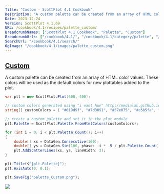```yaml
---
Title: "Custom - ScottPlot 4.1 Cookbook"
Description: "A custom palette can be created from an array of HTML color values. These colors will be used as the default colors for new plottables added to the plot."
Date: 2023-12-24
Version: ScottPlot 4.1.69
URL: /cookbook/4.1/recipes/palette_custom/
BreadcrumbNames: ["ScottPlot 4.1 Cookbook", "Palette", "Custom"]
BreadcrumbUrls: ["/cookbook/4.1/", "/cookbook/4.1/category/palette", "/cookbook/4.1/recipes/palette_custom/"]
SearchUrl: "/cookbook/4.1/search/"
OgImage: "/cookbook/4.1/images/palette_custom.png"
---
```


<h2><a id='custom' href='/cookbook/4.1/recipes/palette_custom/'>Custom</a></h2>

A custom palette can be created from an array of HTML color values. These colors will be used as the default colors for new plottables added to the plot.

```cs
var plt = new ScottPlot.Plot(600, 400);

// custom colors generated using "i want hue" http://medialab.github.io/iwanthue/
string[] customColors = { "#019d9f", "#7d3091", "#57e075", "#e5b5fa", "#009118" };

// create a custom palette and set it in the plot module
plt.Palette = ScottPlot.Palette.FromHtmlColors(customColors);

for (int i = 0; i < plt.Palette.Count(); i++)
{
    double[] xs = DataGen.Consecutive(100);
    double[] ys = DataGen.Sin(100, phase: -i * .5 / plt.Palette.Count());
    plt.AddScatterLines(xs, ys, lineWidth: 3);
}

plt.Title($"{plt.Palette}");
plt.AxisAuto(0, 0.1);

plt.SaveFig("palette_Custom.png");
```

<img src='../../images/palette_custom.png' class='d-block mx-auto my-5' />


